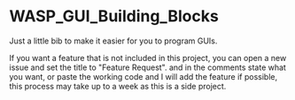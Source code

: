 # WASP_GUI_Building_Blocks
Just a little bib to make it easier for you to program GUIs.

If you want a feature that is not included in this project, you can open a new issue and set the title to "Feature Request".
and in the comments state what you want, or paste the working code and I will add the feature if possible, this process may take up to a week as this is a side project.
